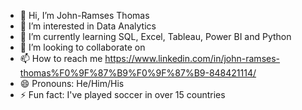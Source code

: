 - 👋 Hi, I’m John-Ramses Thomas
- 👀 I’m interested in Data Analytics 
- 🌱 I’m currently learning SQL, Excel, Tableau, Power BI and Python
- 💞️ I’m looking to collaborate on 
- 📫 How to reach me https://www.linkedin.com/in/john-ramses-thomas%F0%9F%87%B9%F0%9F%87%B9-848421114/
- 😄 Pronouns: He/Him/His
- ⚡ Fun fact: I've played soccer in over 15 countries

<!---
jramses1/jramses1 is a ✨ special ✨ repository because its `README.md` (this file) appears on your GitHub profile.
You can click the Preview link to take a look at your changes.
--->
